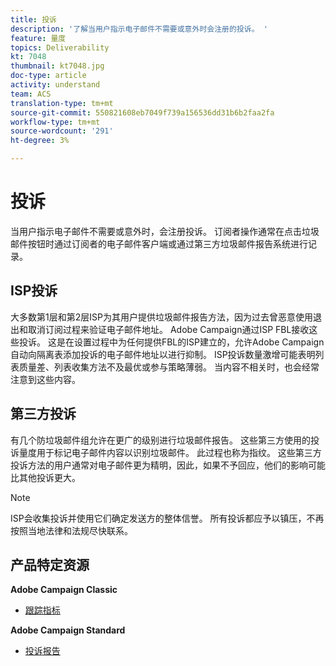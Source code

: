 ```yaml
---
title: 投诉
description: '了解当用户指示电子邮件不需要或意外时会注册的投诉。 '
feature: 量度
topics: Deliverability
kt: 7048
thumbnail: kt7048.jpg
doc-type: article
activity: understand
team: ACS
translation-type: tm+mt
source-git-commit: 550821608eb7049f739a156536dd31b6b2faa2fa
workflow-type: tm+mt
source-wordcount: '291'
ht-degree: 3%

---
```



# 投诉

当用户指示电子邮件不需要或意外时，会注册投诉。 订阅者操作通常在点击垃圾邮件按钮时通过订阅者的电子邮件客户端或通过第三方垃圾邮件报告系统进行记录。

## ISP投诉

大多数第1层和第2层ISP为其用户提供垃圾邮件报告方法，因为过去曾恶意使用退出和取消订阅过程来验证电子邮件地址。 Adobe Campaign通过ISP FBL接收这些投诉。 这是在设置过程中为任何提供FBL的ISP建立的，允许Adobe Campaign自动向隔离表添加投诉的电子邮件地址以进行抑制。 ISP投诉数量激增可能表明列表质量差、列表收集方法不及最优或参与策略薄弱。 当内容不相关时，也会经常注意到这些内容。

## 第三方投诉

有几个防垃圾邮件组允许在更广的级别进行垃圾邮件报告。 这些第三方使用的投诉量度用于标记电子邮件内容以识别垃圾邮件。 此过程也称为指纹。 这些第三方投诉方法的用户通常对电子邮件更为精明，因此，如果不予回应，他们的影响可能比其他投诉更大。

>[!NOTE]
>
>ISP会收集投诉并使用它们确定发送方的整体信誉。 所有投诉都应予以镇压，不再按照当地法律和法规尽快联系。

## 产品特定资源

**Adobe Campaign Classic**

* [跟踪指标](https://experienceleague.adobe.com/docs/campaign-classic/using/reporting/reports-on-deliveries/delivery-reports.html#tracking-indicators)

**Adobe Campaign Standard**

* [投诉报告](https://experienceleague.adobe.com/docs/campaign-standard/using/reporting/list-of-reports/complaints.html#reporting)